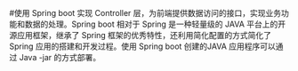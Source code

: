 #使用 Spring boot 实现 Controller 层，为前端提供数据访问的接口，实现业务功能和数据的处理。Spring boot 相对于 Spring 是一种轻量级的 JAVA 平台上的开源应用框架，继承了 Spring 框架的优秀特性，还利用简化配置的方式简化了 Spring 应用的搭建和开发过程。使用 Spring boot 创建的JAVA 应用程序可以通过 Java -jar 的方式部署。
